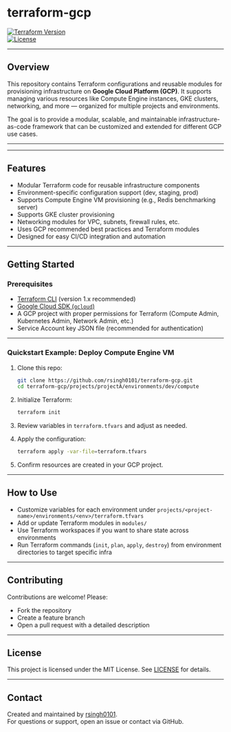 # terraform-gcp

[![Terraform Version](https://img.shields.io/badge/terraform-1.x-blue)](https://www.terraform.io)  
[![License](https://img.shields.io/github/license/rsingh0101/terraform-gcp)](LICENSE)

---

## Overview

This repository contains Terraform configurations and reusable modules for provisioning infrastructure on **Google Cloud Platform (GCP)**. It supports managing various resources like Compute Engine instances, GKE clusters, networking, and more — organized for multiple projects and environments.

The goal is to provide a modular, scalable, and maintainable infrastructure-as-code framework that can be customized and extended for different GCP use cases.

---

---

## Features

- Modular Terraform code for reusable infrastructure components  
- Environment-specific configuration support (dev, staging, prod)  
- Supports Compute Engine VM provisioning (e.g., Redis benchmarking server)  
- Supports GKE cluster provisioning  
- Networking modules for VPC, subnets, firewall rules, etc.  
- Uses GCP recommended best practices and Terraform modules  
- Designed for easy CI/CD integration and automation  

---

## Getting Started

### Prerequisites

- [Terraform CLI](https://learn.hashicorp.com/tutorials/terraform/install-cli) (version 1.x recommended)  
- [Google Cloud SDK (`gcloud`)](https://cloud.google.com/sdk/docs/install)  
- A GCP project with proper permissions for Terraform (Compute Admin, Kubernetes Admin, Network Admin, etc.)  
- Service Account key JSON file (recommended for authentication)  

---

### Quickstart Example: Deploy Compute Engine VM

1. Clone this repo:

    ```bash
    git clone https://github.com/rsingh0101/terraform-gcp.git
    cd terraform-gcp/projects/projectA/environments/dev/compute
    ```

2. Initialize Terraform:

    ```bash
    terraform init
    ```

3. Review variables in `terraform.tfvars` and adjust as needed.

4. Apply the configuration:

    ```bash
    terraform apply -var-file=terraform.tfvars
    ```

5. Confirm resources are created in your GCP project.

---

## How to Use

- Customize variables for each environment under `projects/<project-name>/environments/<env>/terraform.tfvars`  
- Add or update Terraform modules in `modules/`  
- Use Terraform workspaces if you want to share state across environments  
- Run Terraform commands (`init`, `plan`, `apply`, `destroy`) from environment directories to target specific infra  

---

## Contributing

Contributions are welcome! Please:

- Fork the repository  
- Create a feature branch  
- Open a pull request with a detailed description  

---

## License

This project is licensed under the MIT License. See [LICENSE](LICENSE) for details.

---

## Contact

Created and maintained by [rsingh0101](https://github.com/rsingh0101).  
For questions or support, open an issue or contact via GitHub.


